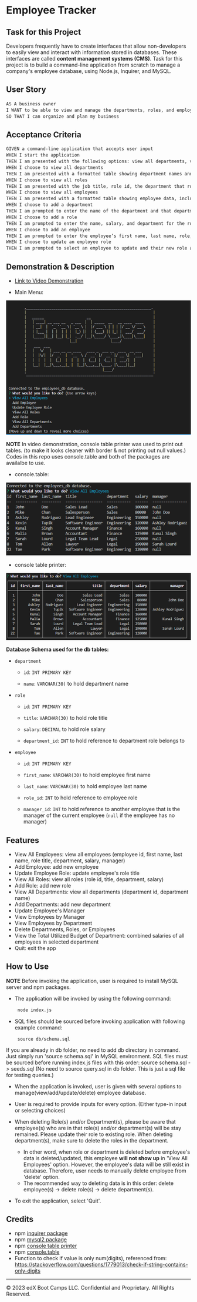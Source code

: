 # Employee Tracker

## Task for this Project

Developers frequently have to create interfaces that allow non-developers to easily view and interact with information stored in databases. These interfaces are called **content management systems (CMS)**. Task for this project is to build a command-line application from scratch to manage a company's employee database, using Node.js, Inquirer, and MySQL.


## User Story

```md
AS A business owner
I WANT to be able to view and manage the departments, roles, and employees in my company
SO THAT I can organize and plan my business
```

## Acceptance Criteria

```md
GIVEN a command-line application that accepts user input
WHEN I start the application
THEN I am presented with the following options: view all departments, view all roles, view all employees, add a department, add a role, add an employee, and update an employee role
WHEN I choose to view all departments
THEN I am presented with a formatted table showing department names and department ids
WHEN I choose to view all roles
THEN I am presented with the job title, role id, the department that role belongs to, and the salary for that role
WHEN I choose to view all employees
THEN I am presented with a formatted table showing employee data, including employee ids, first names, last names, job titles, departments, salaries, and managers that the employees report to
WHEN I choose to add a department
THEN I am prompted to enter the name of the department and that department is added to the database
WHEN I choose to add a role
THEN I am prompted to enter the name, salary, and department for the role and that role is added to the database
WHEN I choose to add an employee
THEN I am prompted to enter the employee’s first name, last name, role, and manager, and that employee is added to the database
WHEN I choose to update an employee role
THEN I am prompted to select an employee to update and their new role and this information is updated in the database 
```


## Demonstration & Description

 * [Link to Video Demonstration](https://drive.google.com/file/d/1ifWt6JHaAg1GES4JK9z7bLY5-yklEMwE/view)

 * Main Menu:

 ![Main Menu](./Assets/menu.png)

**NOTE** In video demonstration, console table printer was used to print out tables. (to make it looks cleaner with border & not printing out null values.) Codes in this repo uses console.table and both of the packages are availalbe to use.

 * console.table:

 ![console.table](./Assets/console_table.png)

 * console table printer:

 ![console table printer](./Assets/console_table_printer.png)


**Database Schema used for the db tables:** 
* `department`

    * `id`: `INT PRIMARY KEY`

    * `name`: `VARCHAR(30)` to hold department name

* `role`

    * `id`: `INT PRIMARY KEY`

    * `title`: `VARCHAR(30)` to hold role title

    * `salary`: `DECIMAL` to hold role salary

    * `department_id`: `INT` to hold reference to department role belongs to

* `employee`

    * `id`: `INT PRIMARY KEY`

    * `first_name`: `VARCHAR(30)` to hold employee first name

    * `last_name`: `VARCHAR(30)` to hold employee last name

    * `role_id`: `INT` to hold reference to employee role

    * `manager_id`: `INT` to hold reference to another employee that is the manager of the current employee (`null` if the employee has no manager)


## Features

 * View All Employees: view all employees (employee id, first name, last name, role title, department, salary, manager)
 * Add Employee: add new employee
 * Update Employee Role: update employee's role title
 * View All Roles: view all roles (role id, title, department, salary)
 * Add Role: add new role
 * View All Departments: view all departments (department id, department name)
 * Add Departments: add new department
 * Update Employee's Manager
 * View Employees by Manager
 * View Employees by Department
 * Delete Departments, Roles, or Employees
 * View the Total Utilized Budget of Department: combined salaries of all employees in selected department
 * Quit: exit the app

## How to Use

**NOTE** Before invoking the application, user is required to install MySQL server and npm packages.

* The application will be invoked by using the following command:

   ```bash
    node index.js
    ```

* SQL files should be sourced before invoking application with following example command:

   ```
    source db/schema.sql
    ```

If you are already in db folder, no need to add db directory in command. Just simply run 'source schema.sql' in MySQL environment. SQL files must be sourced before running index.js files with this order: source schema.sql -> seeds.sql (No need to source query.sql in db folder. This is just a sql file for testing queries.)

* When the application is invoked, user is given with several options to manage(view/add/update/delete) employee database. 

* User is required to provide inputs for every option. (Either type-in input or selecting choices)

* When deleting Role(s) and/or Department(s), please be aware that employee(s) who are in that role(s) and/or department(s) will be stay remained. Please update their role to existing role. When deleting department(s), make sure to delete the roles in the department.
    * In other word, when role or department is deleted before employee's data is deleted/updated, this employee **will not show up** in 'View All Employees' option. However, the employee's data will be still exist in database. Therefore, user needs to manually delete employee from 'delete' option.  
    * The recommended way to deleting data is in this order: delete employee(s) -> delete role(s) -> delete department(s). 

* To exit the application, select 'Quit'.


## Credits
 * npm [inquirer package](https://www.npmjs.com/package/inquirer/v/8.2.4)
 * npm [mysql2 package](https://www.npmjs.com/package/mysql2)
 * npm [console table printer](https://www.npmjs.com/package/console-table-printer)
 * npm [console.table](https://www.npmjs.com/package/console.table)
 * Function to check if value is only num(digits), referenced from: https://stackoverflow.com/questions/1779013/check-if-string-contains-only-digits

- - -
© 2023 edX Boot Camps LLC. Confidential and Proprietary. All Rights Reserved.
